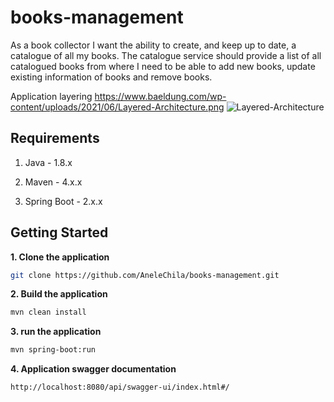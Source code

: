 # books-management
As a book collector I want the ability to create, and keep up to date, a catalogue of all my books. The catalogue service should provide a list of all catalogued books from where I need to be able to add new books, update existing information of books and remove books.

Application layering
https://www.baeldung.com/wp-content/uploads/2021/06/Layered-Architecture.png
![Layered-Architecture](https://user-images.githubusercontent.com/40594521/183267307-484d1613-0613-49ca-844d-b5f7214be6a0.JPEG)

## Requirements

1. Java - 1.8.x

2. Maven - 4.x.x

5. Spring Boot - 2.x.x


## Getting Started


**1. Clone the application**

```bash
git clone https://github.com/AneleChila/books-management.git
```
**2. Build the application**

```bash
mvn clean install
```

**3. run the application**

```bash
mvn spring-boot:run
```

**4. Application swagger documentation**

```bash
http://localhost:8080/api/swagger-ui/index.html#/
```
